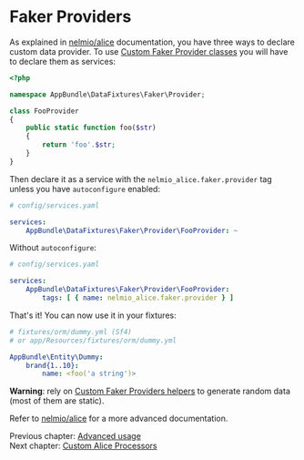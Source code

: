 # Faker Providers

As explained in [nelmio/alice](https://github.com/nelmio/alice#custom-faker-data-providers) documentation, you have
three ways to declare custom data provider. To use [Custom Faker Provider classes][1]
you will have to declare them as services:

```php
<?php

namespace AppBundle\DataFixtures\Faker\Provider;

class FooProvider
{
    public static function foo($str)
    {
        return 'foo'.$str;
    }
}
```

Then declare it as a service with the `nelmio_alice.faker.provider` tag unless you have `autoconfigure` enabled:

```yaml
# config/services.yaml

services:
    AppBundle\DataFixtures\Faker\Provider\FooProvider: ~
```

Without `autoconfigure`:

```yaml
# config/services.yaml

services:
    AppBundle\DataFixtures\Faker\Provider\FooProvider:
        tags: [ { name: nelmio_alice.faker.provider } ]
```

That's it! You can now use it in your fixtures:

```yaml
# fixtures/orm/dummy.yml (Sf4)
# or app/Resources/fixtures/orm/dummy.yml

AppBundle\Entity\Dummy:
    brand{1..10}:
        name: <foo('a string')>
```

**Warning**: rely on [Custom Faker Providers helpers][2] to generate random data (most of them are static).

Refer to [nelmio/alice](https://github.com/nelmio/alice#custom-faker-data-providers) for a more advanced documentation.


Previous chapter: [Advanced usage](advanced-usage.md)<br />
Next chapter: [Custom Alice Processors](alice-processors.md)

[1]: https://github.com/nelmio/alice/blob/2.x/doc/customizing-data-generation.md#add-a-custom-faker-provider-class
[2]: https://github.com/fzaninotto/Faker/blob/master/src/Faker/Provider/Base.php
